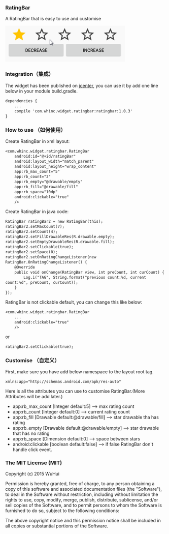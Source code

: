 
### RatingBar

A RatingBar that is easy to use and customise

![](./screenshot.gif)

### Integration（集成）

The widget has been published on [jcenter][1], you can use it by add one line below in your module build.gradle.

```
dependencies {
    ...
    compile 'com.whinc.widget.ratingbar:ratingbar:1.0.3'
}
```

### How to use （如何使用）

Create RatingBar in xml layout:

```
<com.whinc.widget.ratingbar.RatingBar
    android:id="@+id/ratingBar"
    android:layout_width="match_parent"
    android:layout_height="wrap_content"
    app:rb_max_count="5"
    app:rb_count="3"
    app:rb_empty="@drawable/empty"
    app:rb_fill="@drawable/fill"
    app:rb_space="10dp"
    android:clickable="true"
    />
```

Create RatingBar in java code:

```
RatingBar ratingBar2 = new RatingBar(this);
ratingBar2.setMaxCount(7);
ratingBar2.setCount(4);
ratingBar2.setFillDrawableRes(R.drawable.empty);
ratingBar2.setEmptyDrawableRes(R.drawable.fill);
ratingBar2.setClickable(true);
ratingBar2.setSpace(0);
ratingBar2.setOnRatingChangeListener(new RatingBar.OnRatingChangeListener() {
    @Override
    public void onChange(RatingBar view, int preCount, int curCount) {
        Log.i("TAG", String.format("previous count:%d, current count:%d", preCount, curCount));
    }
});
```

RatingBar is not clickable default, you can change this like below:
```
<com.whinc.widget.ratingbar.RatingBar
    ...
    android:clickable="true"
    />
```
or
```
ratingBar2.setClickable(true);
```

### Customise （自定义）

First, make sure you have add below namespace to the layout root tag.

```
xmlns:app="http://schemas.android.com/apk/res-auto"
```

Here is all the attributes you can use to customise RatingBar.(More Attributes will be add later.)

* app:rb_max_count [Integer default:5] --> max rating count
* app:rb_count [Integer default:0] --> current rating count
* app:rb_fill [Drawable default:@drawable/fill] --> star drawable tha has rating
* app:rb_empty [Drawable default:@drawable/empty] --> star drawable that has no rating
* app:rb_space [Dimension default:0] --> space between stars
* android:clickable [boolean default:false] --> if false RatingBar don't handle click event.

### The MIT License (MIT)

Copyright (c) 2015 WuHui

Permission is hereby granted, free of charge, to any person obtaining a copy
of this software and associated documentation files (the "Software"), to deal
in the Software without restriction, including without limitation the rights
to use, copy, modify, merge, publish, distribute, sublicense, and/or sell
copies of the Software, and to permit persons to whom the Software is
furnished to do so, subject to the following conditions:

The above copyright notice and this permission notice shall be included in all
copies or substantial portions of the Software.

[1]:https://bintray.com/whinc/maven/ratingbar/view
